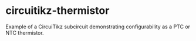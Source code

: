 # circuitikz-thermistor
Example of a CircuiTikz subcircuit demonstrating configurability as a PTC or NTC thermistor.
